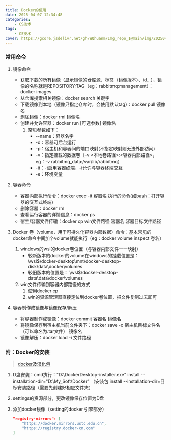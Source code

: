 ```yaml
---
title: Docker的使用
date: 2025-04-07 12:34:48
categories: 
    - CS技术
tags: 
    - CS技术
cover: https://gcore.jsdelivr.net/gh/WQhuanm/Img_repo_1@main/img/202504072032101.png
---
```


### 常用命令
1. 镜像命令
    + 获取下载的所有镜像（显示镜像的仓库源、标签（镜像版本）、id...），镜像的名称就是REPOSITORY:TAG（eg：rabbitmq:management）：docker images
    + 从仓库搜索相关镜像：docker search 关键字
    + 下载镜像到本地（镜像只指定仓库时，会使用默认tag）：docker pull 镜像名
    + 删除镜像：docker rmi 镜像名
    + 创建并允许容器：docker run [可选参数] 镜像名 
        1. 常见参数如下：
            + --name：容器名字
            + -d：容器可后台运行
            + -p：宿主机和容器间的端口映射(不指定映射则无法外部访问)
            + -v：指定挂载的数据卷（-v <本地卷路径>:<容器内部路径>，eg：-v rabbitmq_data:/var/lib/rabbitmq）
            + -it：-t启用容器终端，-i允许与容器终端交互
            + -e：环境变量
        
1. 容器命令
    + 容器内部执行命令：docker exec -it 容器名 执行的命令(如bash：打开容器的交互式终端)
    + 删除容器：docker rm 
    + 查看运行容器的详情信息：docker ps
    + 宿主/容器文件传输：docker cp win文件路径 容器名:容器目标文件路径

1. Docker 卷（volume，用于可持久化容器内部数据）命令：基本常见的docker命令中间加个volume就能执行（eg：docker volume inspect 卷名）
    1. windows的wsl的docker卷位置（与容器内部文件一一映射）
        + 较新版本的docker的volume在windows的挂载位置是：\\wsl$\docker-desktop\mnt\docker-desktop-disk\data\docker\volumes
        + 较旧版本的位置是： \\wsl$\docker-desktop-data\data\docker\volumes
    1. win文件传输到容器内部路径的方式
        1. 使用docker cp
        1. win的资源管理器直接定位到docker卷位置，把文件复制过去即可
1. 容器制作成镜像与镜像保存/解压
    + 将容器制作成镜像：docker commit 容器名 镜像名
    + 将镜像保存到宿主机当前文件夹下：docker save -o 宿主机目标文件名（可以命名为.tar文件） 镜像名
    + 镜像解压：docker load -i 文件路径


### 附：Docker的安装
> [docker及汉化包](https://github.com/asxez/DockerDesktop-CN)
1. D盘安装：cmd执行："D:\DockerDesktop-installer.exe" install --installation-dir="D:\My_Soft\Docker"  （安装包 install --installation-dir=目标安装路径（需要先创建好相应文件夹）

1. settings的资源部分，更改镜像保存位置为D盘

1. 添加docker镜像（setting的docker 引擎部分）
    ```json
    "registry-mirrors": [
        "https://docker.mirrors.ustc.edu.cn",
        "https://registry.docker-cn.com"
    ]
    ```


